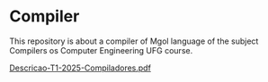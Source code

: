 # Compiler
This repository is about a compiler of Mgol language of the subject Compilers os Computer Engineering UFG course.

[Descricao-T1-2025-Compiladores.pdf](https://github.com/user-attachments/files/20196700/Descricao-T1-2025-Compiladores.pdf)
